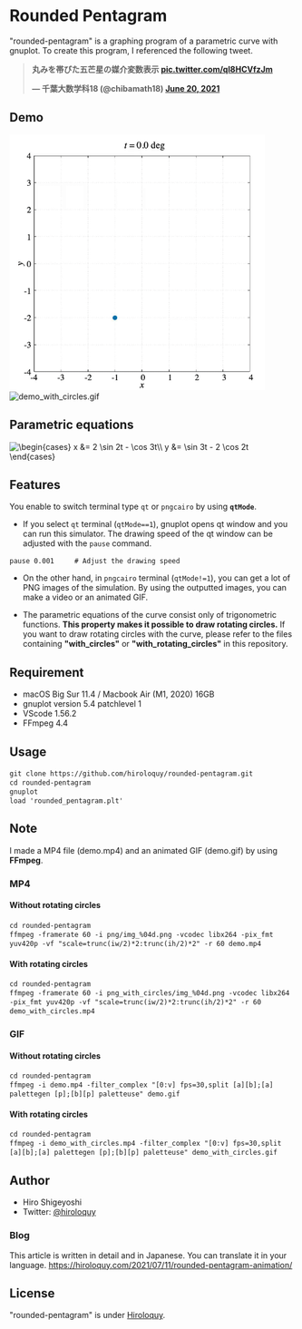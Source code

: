 # Rounded Pentagram
"rounded-pentagram" is a graphing program of a parametric curve with gnuplot.
To create this program, I referenced the following tweet.

**<blockquote class="twitter-tweet"><p lang="ja" dir="ltr">丸みを帯びた五芒星の媒介変数表示 <a href="https://t.co/qI8HCVfzJm">pic.twitter.com/qI8HCVfzJm</a></p>&mdash; 千葉大数学科18 (@chibamath18) <a href="https://twitter.com/chibamath18/status/1406756501004251136?ref_src=twsrc%5Etfw">June 20, 2021</a></blockquote>**

## Demo
<img src="demo.gif" width="450" alt="demo.gif" title="demo.gif">

<img src="demo_with_circles.gif" width="450" alt="demo_with_circles.gif" title="demo_with_circles.gif">

## Parametric equations
<img src="https://latex.codecogs.com/gif.latex?\begin{cases}&space;x&space;&=&space;2&space;\sin&space;2t&space;-&space;\cos&space;3t\\&space;y&space;&=&space;\sin&space;3t&space;-&space;2&space;\cos&space;2t&space;\end{cases}" title="\begin{cases} x &= 2 \sin 2t - \cos 3t\\ y &= \sin 3t - 2 \cos 2t \end{cases}" />

## Features
You enable to switch terminal type `qt` or `pngcairo` by using **`qtMode`**.
- If you select `qt` terminal (`qtMode==1`), gnuplot opens qt window and you can run this simulator.
The drawing speed of the qt window can be adjusted with the `pause` command.
```
pause 0.001     # Adjust the drawing speed
```
- On the other hand, in `pngcairo` terminal (`qtMode!=1`), you can get a lot of PNG images of the simulation.
By using the outputted images, you can make a video or an animated GIF.

- The parametric equations of the curve consist only of trigonometric functions.
**This property makes it possible to draw rotating circles.**
If you want to draw rotating circles with the curve, please refer to the files containing **"with_circles"** or **"with_rotating_circles"** in this repository.

<!-- # Operating environment -->
## Requirement
- macOS Big Sur 11.4 / Macbook Air (M1, 2020) 16GB
- gnuplot version 5.4 patchlevel 1
- VScode 1.56.2
- FFmpeg 4.4

<!-- # Installation -->
 
## Usage
```
git clone https://github.com/hiroloquy/rounded-pentagram.git
cd rounded-pentagram
gnuplot
load 'rounded_pentagram.plt'
```

## Note
I made a MP4 file (demo.mp4) and an animated GIF (demo.gif) by using **FFmpeg**.

### MP4
#### Without rotating circles
```
cd rounded-pentagram
ffmpeg -framerate 60 -i png/img_%04d.png -vcodec libx264 -pix_fmt yuv420p -vf "scale=trunc(iw/2)*2:trunc(ih/2)*2" -r 60 demo.mp4
```
#### With rotating circles
```
cd rounded-pentagram
ffmpeg -framerate 60 -i png_with_circles/img_%04d.png -vcodec libx264 -pix_fmt yuv420p -vf "scale=trunc(iw/2)*2:trunc(ih/2)*2" -r 60 demo_with_circles.mp4
```

### GIF
#### Without rotating circles
```
cd rounded-pentagram
ffmpeg -i demo.mp4 -filter_complex "[0:v] fps=30,split [a][b];[a] palettegen [p];[b][p] paletteuse" demo.gif
```
#### With rotating circles
```
cd rounded-pentagram
ffmpeg -i demo_with_circles.mp4 -filter_complex "[0:v] fps=30,split [a][b];[a] palettegen [p];[b][p] paletteuse" demo_with_circles.gif
```

## Author
* Hiro Shigeyoshi
* Twitter: [@hiroloquy](https://twitter.com/hirloquy)

### Blog
This article is written in detail and in Japanese. You can translate it in your language.
https://hiroloquy.com/2021/07/11/rounded-pentagram-animation/
 
## License
"rounded-pentagram" is under [Hiroloquy](https://hiroloquy.com/).
 
